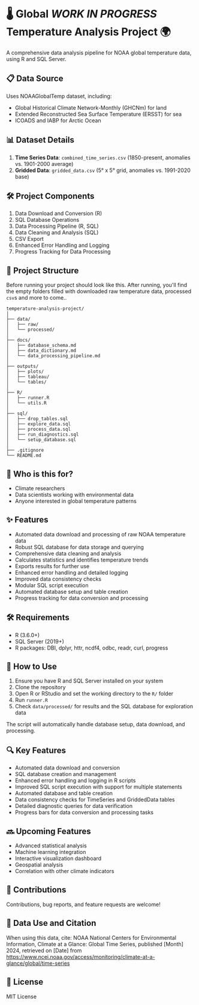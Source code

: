 # 🌡️ Global *WORK IN PROGRESS* Temperature Analysis Project 🌍

A comprehensive data analysis pipeline for NOAA global temperature data, using R and SQL Server.

## 📋 Data Source

Uses NOAAGlobalTemp dataset, including:
- Global Historical Climate Network-Monthly (GHCNm) for land
- Extended Reconstructed Sea Surface Temperature (ERSST) for sea
- ICOADS and IABP for Arctic Ocean

## 📊 Dataset Details

1. **Time Series Data**: `combined_time_series.csv` (1850-present, anomalies vs. 1901-2000 average)
2. **Gridded Data**: `gridded_data.csv` (5° x 5° grid, anomalies vs. 1991-2020 base)

## 🛠️ Project Components

1. Data Download and Conversion (R)
2. SQL Database Operations
3. Data Processing Pipeline (R, SQL)
4. Data Cleaning and Analysis (SQL)
5. CSV Export
6. Enhanced Error Handling and Logging
7. Progress Tracking for Data Processing

## 📁 Project Structure

Before running your project should look like this. After running, you'll find the empty folders filled with downloaded raw temperature data, processed `csv`s and more to come.. 

```
temperature-analysis-project/
│
├── data/
│   ├── raw/
│   └── processed/
│
├── docs/
│   ├── database_schema.md
│   ├── data_dictionary.md
│   └── data_processing_pipeline.md
│
├── outputs/
│   ├── plots/
│   ├── tableau/
│   └── tables/
│
├── R/
│   ├── runner.R
│   └── utils.R
│
├── sql/
│   ├── drop_tables.sql
│   ├── explore_data.sql
│   ├── process_data.sql
│   ├── run_diagnostics.sql
│   └── setup_database.sql
│
├── .gitignore
└── README.md
```
## 👥 Who is this for?

- Climate researchers
- Data scientists working with environmental data
- Anyone interested in global temperature patterns

## ✨ Features

- Automated data download and processing of raw NOAA temperature data
- Robust SQL database for data storage and querying
- Comprehensive data cleaning and analysis
- Calculates statistics and identifies temperature trends
- Exports results for further use
- Enhanced error handling and detailed logging
- Improved data consistency checks
- Modular SQL script execution
- Automated database setup and table creation
- Progress tracking for data conversion and processing

## 🛠️ Requirements

- R (3.6.0+)
- SQL Server (2019+)
- R packages: DBI, dplyr, httr, ncdf4, odbc, readr, curl, progress

## 🚀 How to Use

1. Ensure you have R and SQL Server installed on your system
2. Clone the repository
3. Open R or RStudio and set the working directory to the `R/` folder
4. Run `runner.R`
5. Check `data/processed/` for results and the SQL database for exploration data

The script will automatically handle database setup, data download, and processing.

## 🔍 Key Features

- Automated data download and conversion
- SQL database creation and management
- Enhanced error handling and logging in R scripts
- Improved SQL script execution with support for multiple statements
- Automated database and table creation
- Data consistency checks for TimeSeries and GriddedData tables
- Detailed diagnostic queries for data verification
- Progress bars for data conversion and processing tasks

## 🔜 Upcoming Features

- Advanced statistical analysis
- Machine learning integration
- Interactive visualization dashboard
- Geospatial analysis
- Correlation with other climate indicators

## 🤝 Contributions

Contributions, bug reports, and feature requests are welcome!

## 📜 Data Use and Citation

When using this data, cite: NOAA National Centers for Environmental Information, Climate at a Glance: Global Time Series, published [Month] 2024, retrieved on [Date] from https://www.ncei.noaa.gov/access/monitoring/climate-at-a-glance/global/time-series

## 📄 License

MIT License
